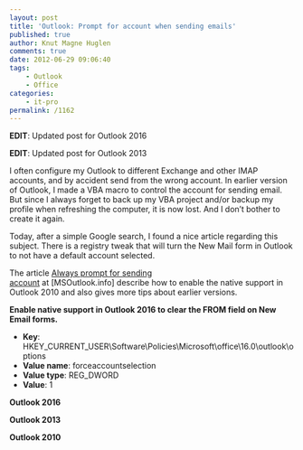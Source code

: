 ```yaml
---
layout: post
title: 'Outlook: Prompt for account when sending emails'
published: true
author: Knut Magne Huglen
comments: true
date: 2012-06-29 09:06:40
tags:
    - Outlook
    - Office
categories:
    - it-pro
permalink: /1162
---
```

**EDIT**: Updated post for Outlook 2016
  
**EDIT**: Updated post for Outlook 2013

I often configure my Outlook to different Exchange and other IMAP accounts, and by accident send from the wrong account. In earlier version of Outlook, I made a VBA macro to control the account for sending email. But since I always forget to back up my VBA project and/or backup my profile when refreshing the computer, it is now lost. And I don&#8217;t bother to create it again.

Today, after a simple Google search, I found a nice article regarding this subject. There is a registry tweak that will turn the New Mail form in Outlook to not have a default account selected.

The article [Always prompt for sending account][1] at [MSOutlook.info] describe how to enable the native support in Outlook 2010 and also gives more tips about earlier versions.

**Enable native support in Outlook 2016 to clear the FROM field on New Email forms.**

  * **Key**: HKEY\_CURRENT\_USER\Software\Policies\Microsoft\office\16.0\outlook\options
  * **Value name**: forceaccountselection
  * **Value type**: REG_DWORD
  * **Value**: 1

**Outlook 2016**
  
<script src="https://gist.github.com/kmhuglen/6d4f526ec8494f600ada.js"></script>
  
**Outlook 2013**
  
<script src="https://gist.github.com/kmhuglen/6f6363a9199d701c9ea1.js"></script>
  
**Outlook 2010**

<script src="https://gist.github.com/kmhuglen/c8534740f062b517c8be.js"></script>

[1]: http://www.msoutlook.info/question/477
[2]: http://www.msoutlook.info/